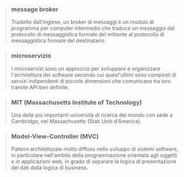 >### message broker
>Tradotto dall’inglese, un broker di messaggi è un modulo di programma per computer intermedio che traduce un messaggio dal protocollo di messaggistica formale del mittente al protocollo di messaggistica formale del destinatario.

>### microservizio
>I microservizi sono un approccio per sviluppare e organizzare l'architettura dei software secondo cui quest'ultimi sono composti di servizi indipendenti di piccole dimensioni che comunicano tra loro tramite API ben definite.

>### MIT (Massachusetts Institute of Technology)
>Una delle più importanti università di ricerca del mondo con sede a Cambridge, nel Massachusetts (Stati Uniti d'America).

>### Model-View-Controller (MVC)
>Pattern architetturale molto diffuso nello sviluppo di sistemi software, in particolare nell'ambito della programmazione orientata agli oggetti e in applicazioni web, in grado di separare la logica di presentazione dei dati dalla logica di business.